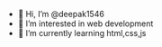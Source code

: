 - 👋 Hi, I’m @deepak1546
- 👀 I’m interested in web development
- 🌱 I’m currently learning html,css,js


